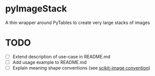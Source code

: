 # pyImageStack
A thin wrapper around PyTables to create very large stacks of images

# TODO

- [ ] Extend description of use-case in README.md
- [ ] Add usage example to README.md
- [ ] Explain meaning shape conventions (see [scikit-image convention](https://scikit-image.org/docs/dev/user_guide/numpy_images.html#coordinate-conventions))
